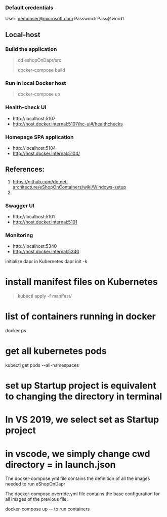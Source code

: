 ### Default credentials
User: demouser@microsoft.com
Password: Pass@word1

## Local-host

### Build the application
> cd eshopOnDapr/src
>
> docker-compose build

### Run in local Docker host
> docker-compose up

### Health-check UI
* http://localhost:5107
* http://host.docker.internal:5107/hc-ui#/healthchecks

### Homepage SPA application
* http://localhost:5104
* http://host.docker.internal:5104/


## References:
1. https://github.com/dotnet-architecture/eShopOnContainers/wiki/Windows-setup
2. 

### Swagger UI
* http://localhost:5101
* http://host.docker.internal:5101

### Monitoring
* http://localhost:5340
* http://host.docker.internal:5340

initialize dapr in Kubernetes 
dapr init -k 

# install manifest files on Kubernetes
>kubectl apply -f manifest/

# list of containers running in docker
docker ps

# get all kubernetes pods
kubectl get pods --all-namespaces

# set up Startup project is equivalent to changing the directory in terminal
# In VS 2019, we select set as Startup project
# in vscode, we simply change cwd directory = <folder for startup project> in launch.json

The docker-compose.yml file contains the definition of all the images needed to run eShopOnDapr

The docker-compose.override.yml file contains the base configuration for all images of the previous file.

docker-compose up -- to run containers